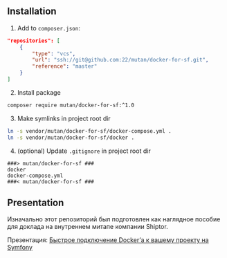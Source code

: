 ## Installation

1. Add to `composer.json`:
```json
"repositories": [
    {
        "type": "vcs",
        "url": "ssh://git@github.com:22/mutan/docker-for-sf.git",
        "reference": "master"
    }
]
```

2. Install package
```bash
composer require mutan/docker-for-sf:^1.0
```

3. Make symlinks in project root dir
```bash
ln -s vendor/mutan/docker-for-sf/docker-compose.yml .
ln -s vendor/mutan/docker-for-sf/docker .
```

4. (optional) Update `.gitignore` in project root dir
```
###> mutan/docker-for-sf ###
docker
docker-compose.yml
###< mutan/docker-for-sf ###
```

## Presentation

Изначально этот репозиторий был подготовлен как наглядное пособие для доклада на внутреннем митапе компании Shiptor.

Презентация: [Быстрое подключение Docker’а к вашему проекту на Symfony](https://docs.google.com/presentation/d/1kTtHikWRgdZ_3J2a_PY2tykS8TmB7ii7NVRMHCr9WBc/edit?usp=sharing)

